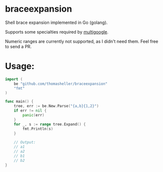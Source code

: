 # braceexpansion

Shell brace expansion implemented in Go (golang).

Supports some specialties required by
[multigoogle](https://github.com/thomasheller/multigoogle).

Numeric ranges are currently not supported, as I didn't need them.
Feel free to send a PR.

# Usage:

```go
import (
	be "github.com/thomasheller/braceexpansion"
	"fmt"
)

func main() {
	tree, err := be.New.Parse("{a,b}{1,2}")
	if err != nil {
		panic(err)
	}
	for _, s := range tree.Expand() {
		fmt.Println(s)
	}
	
	// Output:
	// a1
	// a2
	// b1
	// b2
}
```

